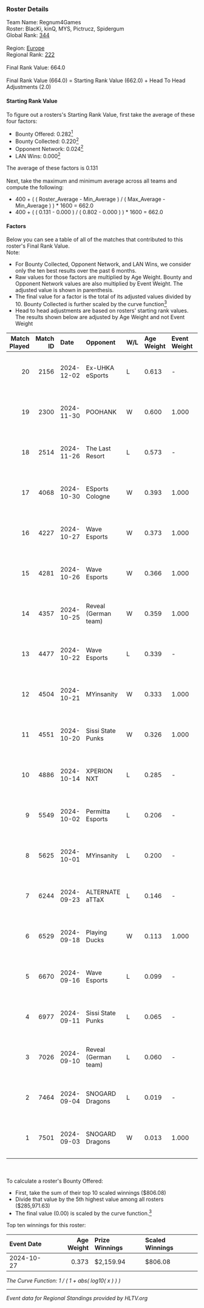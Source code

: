 ### Roster Details<br />
Team Name: Regnum4Games<br />
Roster: BlacKi, kinQ, MYS, Pictrucz, Spidergum<br />
Global Rank: [344](../../standings_global_2025_02_28.md)<br />
<br />
Region: [Europe]( ../../standings_europe_2025_02_28.md)<br />
Regional Rank: [222]( ../../standings_europe_2025_02_28.md)<br />
<br />
Final Rank Value:  664.0<br />
<br />
Final Rank Value (664.0) = Starting Rank Value (662.0) + Head To Head Adjustments (2.0)<br />

#### Starting Rank Value<br />
To figure out a rosters's Starting Rank Value, first take the average of these four factors:<br />
- Bounty Offered: 0.282[<sup>1</sup>](#table2)
- Bounty Collected: 0.220[<sup>2</sup>](#table1)
- Opponent Network: 0.024[<sup>2</sup>](#table1)
- LAN Wins: 0.000[<sup>2</sup>](#table1)

The average of these factors is 0.131<br />
<br />
Next, take the maximum and minimum average across all teams and compute the following:<br />
- 400 + ( ( Roster_Average - Min_Average ) / ( Max_Average - Min_Average ) ) * 1600 = 662.0
- 400 + ( ( 0.131 - 0.000 ) / ( 0.802 - 0.000 ) ) * 1600 = 662.0


#### Factors<br />
Below you can see a table of all of the matches that contributed to this roster's Final Rank Value.<br />
Note:<br />

- For Bounty Collected, Opponent Network, and LAN Wins, we consider only the ten best results over the past 6 months.
- Raw values for those factors are multiplied by Age Weight. Bounty and Opponent Network values are also multiplied by Event Weight. The adjusted value is shown in parenthesis.
- The final value for a factor is the total of its adjusted values divided by 10. Bounty Collected is further scaled by the curve function[<sup>3</sup>](#curveFunction)
- Head to head adjustments are based on rosters' starting rank values. The results shown below are adjusted by Age Weight and not Event Weight
<span id="table1"></span><br />


| Match Played | Match ID | Date       | Opponent             | W/L | Age Weight | Event Weight | Bounty Collected | Opponent Network | LAN Wins  | H2H Adj. | Roster                                     |
| -: | -: | :- | :- | :- | :- | :- | :- | :- | :- | -: | :- |
|           20 |     2156 | 2024-12-02 | Ex-UHKA eSports      | L   | 0.613      | -            | -                | -                | -         |   -13.17 | BlacKi, kinQ, MYS, Pictrucz, Spidergum     |
|           19 |     2300 | 2024-11-30 | POOHANK              | W   | 0.600      | 1.000        | 0.000 (0.000)    | 0.018 (0.011)    | 0 (0.000) |     7.05 | BlacKi, kinQ, MYS, Pictrucz, Spidergum     |
|           18 |     2514 | 2024-11-26 | The Last Resort      | L   | 0.573      | -            | -                | -                | -         |    -6.74 | BlacKi, kinQ, MYS, Pictrucz, Spidergum     |
|           17 |     4068 | 2024-10-30 | ESports Cologne      | W   | 0.393      | 1.000        | 0.000 (0.000)    | 0.019 (0.007)    | 0 (0.000) |     3.21 | BlacKi, kinQ, MYS, Pictrucz, Spidergum     |
|           16 |     4227 | 2024-10-27 | Wave Esports         | W   | 0.373      | 1.000        | 0.002 (0.001)    | 0.123 (0.046)    | 0 (0.000) |     5.96 | BlacKi, catf1sh, kinQ, Pictrucz, Spidergum |
|           15 |     4281 | 2024-10-26 | Wave Esports         | W   | 0.366      | 1.000        | 0.002 (0.001)    | 0.123 (0.045)    | 0 (0.000) |     5.94 | BlacKi, catf1sh, kinQ, Pictrucz, Spidergum |
|           14 |     4357 | 2024-10-25 | Reveal (German team) | W   | 0.359      | 1.000        | 0.001 (0.000)    | 0.209 (0.075)    | 0 (0.000) |     6.24 | BlacKi, catf1sh, kinQ, Pictrucz, Spidergum |
|           13 |     4477 | 2024-10-22 | Wave Esports         | L   | 0.339      | -            | -                | -                | -         |    -5.28 | BlacKi, catf1sh, kinQ, Pictrucz, Spidergum |
|           12 |     4504 | 2024-10-21 | MYinsanity           | W   | 0.333      | 1.000        | 0.003 (0.001)    | 0.094 (0.031)    | 0 (0.000) |     5.78 | BlacKi, kinQ, MYS, Pictrucz, Spidergum     |
|           11 |     4551 | 2024-10-20 | Sissi State Punks    | W   | 0.326      | 1.000        | 0.000 (0.000)    | 0.074 (0.024)    | 0 (0.000) |     4.90 | BlacKi, catf1sh, kinQ, Pictrucz, Spidergum |
|           10 |     4886 | 2024-10-14 | XPERION NXT          | L   | 0.285      | -            | -                | -                | -         |    -4.17 | BlacKi, kinQ, MYS, Pictrucz, Spidergum     |
|            9 |     5549 | 2024-10-02 | Permitta Esports     | L   | 0.206      | -            | -                | -                | -         |    -1.36 | BlacKi, kinQ, MYS, Pictrucz, Spidergum     |
|            8 |     5625 | 2024-10-01 | MYinsanity           | L   | 0.200      | -            | -                | -                | -         |    -2.93 | BlacKi, catf1sh, kinQ, Pictrucz, Spidergum |
|            7 |     6244 | 2024-09-23 | ALTERNATE aTTaX      | L   | 0.146      | -            | -                | -                | -         |    -0.42 | BlacKi, kinQ, MYS, Pictrucz, Spidergum     |
|            6 |     6529 | 2024-09-18 | Playing Ducks        | W   | 0.113      | 1.000        | 0.000 (0.000)    | 0.000 (0.000)    | 0 (0.000) |     0.68 | BlacKi, catf1sh, kinQ, Pictrucz, Spidergum |
|            5 |     6670 | 2024-09-16 | Wave Esports         | L   | 0.099      | -            | -                | -                | -         |    -1.55 | BlacKi, kinQ, MYS, Pictrucz, Spidergum     |
|            4 |     6977 | 2024-09-11 | Sissi State Punks    | L   | 0.065      | -            | -                | -                | -         |    -1.13 | BlacKi, kinQ, MYS, Pictrucz, Spidergum     |
|            3 |     7026 | 2024-09-10 | Reveal (German team) | L   | 0.060      | -            | -                | -                | -         |    -0.89 | BlacKi, catf1sh, kinQ, Pictrucz, Spidergum |
|            2 |     7464 | 2024-09-04 | SNOGARD Dragons      | L   | 0.019      | -            | -                | -                | -         |    -0.34 | BlacKi, kinQ, MYS, Pictrucz, Spidergum     |
|            1 |     7501 | 2024-09-03 | SNOGARD Dragons      | W   | 0.013      | 1.000        | 0.000 (0.000)    | 0.042 (0.001)    | 0 (0.000) |     0.18 | BlacKi, catf1sh, kinQ, Pictrucz, Spidergum |

<br />
<span id="table2"></span><br />
To calculate a roster's Bounty Offered:<br />

- First, take the sum of their top 10 scaled winnings ($806.08)
- Divide that value by the 5th highest value among all rosters ($285,971.63)
- The final value (0.00) is scaled by the curve function.[<sup>3</sup>](#curveFunction)

Top ten winnings for this roster:<br />

| Event Date | Age Weight | Prize Winnings | Scaled Winnings |
| :- | -: | :- | :- |
| 2024-10-27 |      0.373 | $2,159.94      | $806.08         |


<span id="curveFunction"></span>_The Curve Function: 1 / ( 1 + abs( log10( x ) ) )_<br />

---
_Event data for Regional Standings provided by HLTV.org_<br />
